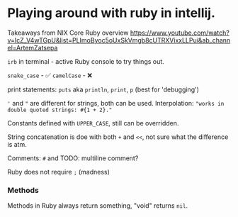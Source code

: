 # Playing around with ruby in intellij.

Takeaways from NIX Core Ruby overview https://www.youtube.com/watch?v=IcZ_V4wTGpU&list=PLImoByoc5oUxSkVmgb8cUTRXVixxLLPui&ab_channel=ArtemZatsepa

`irb` in terminal - active Ruby console to try things out.

`snake_case` - ✅
`camelCase` - ❌

print statements: `puts` aka `println`, `print`, `p` (best for 'debugging')

`'` and `"` are different for strings, both can be used.
Interpolation: `"works in double quoted strings: #{1 + 2}."`

Constants defined with `UPPER_CASE`, still can be overridden.

String concatenation is doe with both `+` and `<<`, not sure what the difference is atm.

Comments: `#` and TODO: multiline comment?

Ruby does not require `;` (madness)

### Methods
Methods in Ruby always return something, "void" returns `nil`.